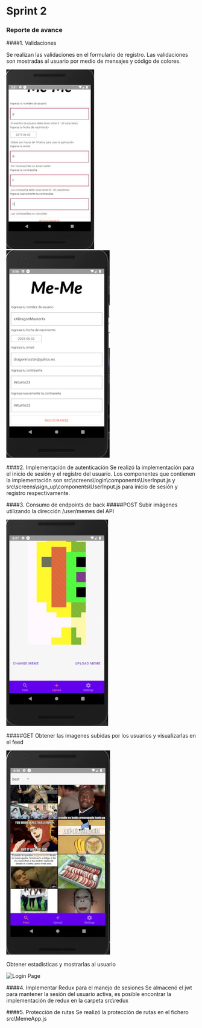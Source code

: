 # Sprint 2

### Reporte de avance

####1. Validaciones

Se realizan las validaciones en el formulario de registro. Las validaciones son mostradas al usuario por medio de mensajes y código de colores.

![Login Page](../imgs\validacion1.jpg)
![Login Page](../imgs\validacion2.jpg)

####2. Implementación de autenticación
Se realizó la implementación para el inicio de sesión y el registro del usuario. Los componentes que contienen la implementación son src\screens\login\components\UserInput.js y src\screens\sign_up\components\UserInput.js para inicio de sesión y registro respectivamente.

####3. Consumo de endpoints de back
#####POST
Subir imágenes utilizando la dirección /user/memes del API

![Login Page](../imgs\upload_meme.jpg)

#####GET
Obtener las imagenes subidas por los usuarios y visualizarlas en el feed

![Login Page](../imgs\feed.jpg)

Obtener estadisticas y mostrarlas al usuario

![Login Page](../imgs\stats.jpg)

####4. Implementar Redux para el manejo de sesiones
Se almacenó el jwt para mantener la sesión del usuario activa, es posible encontrar la implementación de redux en la carpeta src\redux

####5. Protección de rutas
Se realizó la protección de rutas en el fichero src\MemeApp.js

